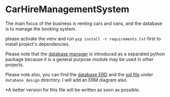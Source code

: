 # CarHireManagementSystem
The main focus of the business is renting cars and vans, and the database is to manage the booking system.

please activate the venv and run `pip install -r requirements.txt` first to install project's dependencies.

Please note that the [database manager](db_manager/README.md) is introduced as a separated python package because it is a general purpose module may be used in other projects.


Please note also, you can find the [database ERD](database%20design/ER_diagram.png) and the [sql file](database%20design/car_hire.sql) under `database design` directory. I will add an ERM diagram also.

*A better version for this file will be written as soon as possible.